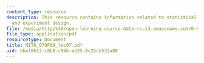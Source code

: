 ```yaml
---
content_type: resource
description: This resource contains information related to statistical optimization
  and experiment design.
file: /media/https%3A/open-learning-course-data-rc.s3.amazonaws.com/6-079-introduction-to-convex-optimization-fall-2009/dbef8613c8b8c946eb258c25cb532a80_MIT6_079F09_lec07.pdf
file_type: application/pdf
resourcetype: Document
title: MIT6_079F09_lec07.pdf
uid: dbef8613-c8b8-c946-eb25-8c25cb532a80
---
```

